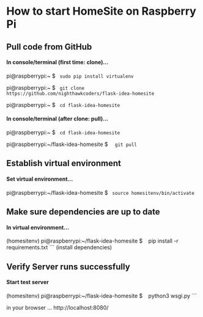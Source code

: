 # How to start HomeSite on Raspberry Pi

## Pull code from GitHub
#### In console/terminal (first time: clone)...

pi@raspberrypi:~ $  ``` sudo pip install virtualenv```

pi@raspberrypi:~ $  ``` git clone https://github.com/nighthawkcoders/flask-idea-homesite```

pi@raspberrypi:~ $  ``` cd flask-idea-homesite```



#### In console/terminal (after clone: pull)...

pi@raspberrypi:~ $  ``` cd flask-idea-homesite```

pi@raspberrypi:~/flask-idea-homesite $ ```  git pull```



## Establish virtual environment
#### Set virtual environment...
pi@raspberrypi:~/flask-idea-homesite $ ```  source homesitenv/bin/activate ```


## Make sure dependencies are up to date
#### In virtual environment...

(homesitenv) pi@raspberrypi:~/flask-idea-homesite $ ```
``` pip install -r requirements.txt ``` (install dependencies)



## Verify Server runs successfully
#### Start test server

(homesitenv) pi@raspberrypi:~/flask-idea-homesite $ ```
``` python3 wsgi.py ``` 

in your browser ...
http://localhost:8080/ 

